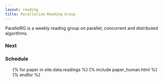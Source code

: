 ```yaml
---
layout: reading
title: Parallelism Reading Group
---
```


ParallelRG is a weekly reading group on parallel, concurrent and distributed algorithms. 

### Next



### Schedule

<ul>
{% for paper in site.data.readings %}
  {% include paper_human.html %}
{% endfor %}
</ul>
